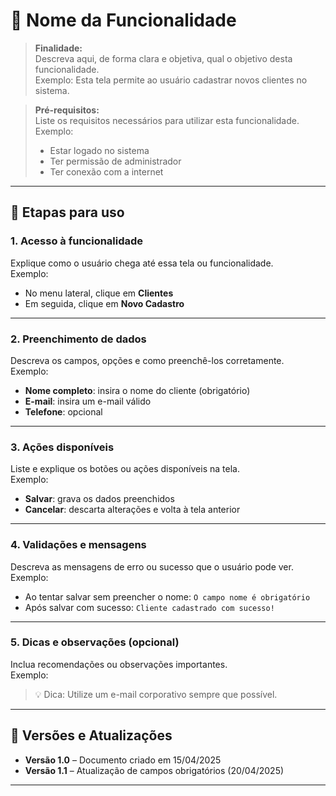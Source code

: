 # 📘 Nome da Funcionalidade

> **Finalidade:**  
> Descreva aqui, de forma clara e objetiva, qual o objetivo desta funcionalidade.  
> Exemplo: Esta tela permite ao usuário cadastrar novos clientes no sistema.

> **Pré-requisitos:**  
> Liste os requisitos necessários para utilizar esta funcionalidade.  
> Exemplo:  
> - Estar logado no sistema  
> - Ter permissão de administrador  
> - Ter conexão com a internet

---

## 🧭 Etapas para uso

### 1. Acesso à funcionalidade
Explique como o usuário chega até essa tela ou funcionalidade.  
Exemplo:  
- No menu lateral, clique em **Clientes**
- Em seguida, clique em **Novo Cadastro**

---

### 2. Preenchimento de dados
Descreva os campos, opções e como preenchê-los corretamente.  
Exemplo:
- **Nome completo**: insira o nome do cliente (obrigatório)  
- **E-mail**: insira um e-mail válido  
- **Telefone**: opcional  

---

### 3. Ações disponíveis
Liste e explique os botões ou ações disponíveis na tela.  
Exemplo:
- **Salvar**: grava os dados preenchidos  
- **Cancelar**: descarta alterações e volta à tela anterior  

---

### 4. Validações e mensagens
Descreva as mensagens de erro ou sucesso que o usuário pode ver.  
Exemplo:
- Ao tentar salvar sem preencher o nome: `O campo nome é obrigatório`  
- Após salvar com sucesso: `Cliente cadastrado com sucesso!`  

---

### 5. Dicas e observações (opcional)
Inclua recomendações ou observações importantes.  
Exemplo:
> 💡 Dica: Utilize um e-mail corporativo sempre que possível.

---

## 🔄 Versões e Atualizações

- **Versão 1.0** – Documento criado em 15/04/2025
- **Versão 1.1** – Atualização de campos obrigatórios (20/04/2025)

---


